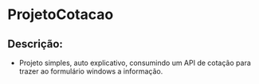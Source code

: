 # ProjetoCotacao
## Descrição:
+ Projeto simples, auto explicativo, consumindo um API de cotação para trazer ao formulário windows a informação.
